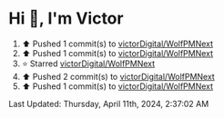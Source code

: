 <h1>Hi 👋, I'm Victor </h1>

<!--RECENT_ACTIVITY:start-->
1. ⬆️ Pushed 1 commit(s) to [victorDigital/WolfPMNext](https://github.com/victorDigital/WolfPMNext)<br>
2. ⬆️ Pushed 1 commit(s) to [victorDigital/WolfPMNext](https://github.com/victorDigital/WolfPMNext)<br>
3. ⭐ Starred [victorDigital/WolfPMNext](https://github.com/victorDigital/WolfPMNext)<br>
4. ⬆️ Pushed 2 commit(s) to [victorDigital/WolfPMNext](https://github.com/victorDigital/WolfPMNext)<br>
5. ⬆️ Pushed 1 commit(s) to [victorDigital/WolfPMNext](https://github.com/victorDigital/WolfPMNext)<br>
<!--RECENT_ACTIVITY:end-->

<!--RECENT_ACTIVITY:last_update-->
Last Updated: Thursday, April 11th, 2024, 2:37:02 AM
<!--RECENT_ACTIVITY:last_update_end-->
